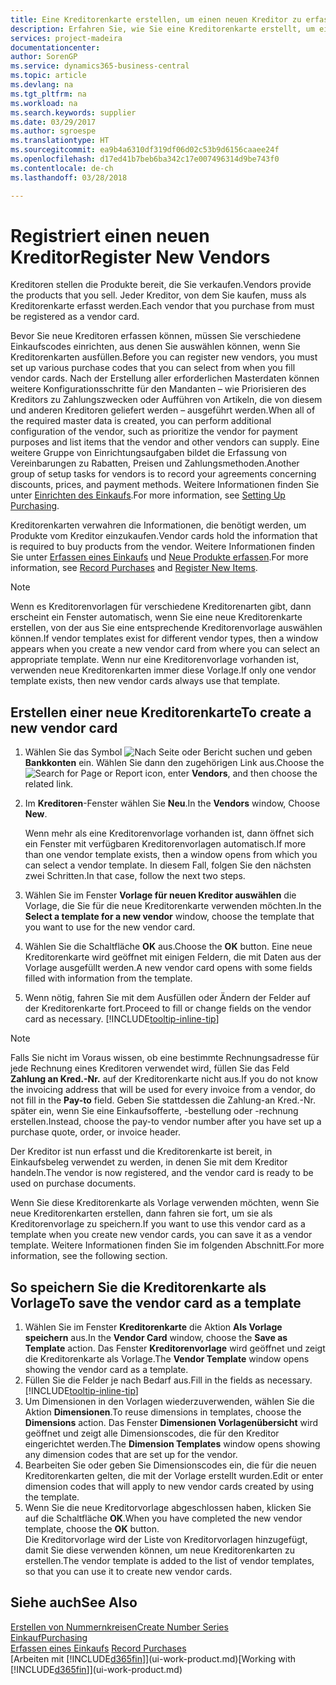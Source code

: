 ```yaml
---
title: Eine Kreditorenkarte erstellen, um einen neuen Kreditor zu erfassen | Microsoft Docs
description: Erfahren Sie, wie Sie eine Kreditorenkarte erstellt, um einen neuen Kreditor oder einem Lieferanten zu erfassen.
services: project-madeira
documentationcenter: 
author: SorenGP
ms.service: dynamics365-business-central
ms.topic: article
ms.devlang: na
ms.tgt_pltfrm: na
ms.workload: na
ms.search.keywords: supplier
ms.date: 03/29/2017
ms.author: sgroespe
ms.translationtype: HT
ms.sourcegitcommit: ea9b4a6310df319df06d02c53b9d6156caaee24f
ms.openlocfilehash: d17ed41b7beb6ba342c17e007496314d9be743f0
ms.contentlocale: de-ch
ms.lasthandoff: 03/28/2018

---
```

# <a name="register-new-vendors"></a><span data-ttu-id="9ce51-103">Registriert einen neuen Kreditor</span><span class="sxs-lookup"><span data-stu-id="9ce51-103">Register New Vendors</span></span>
<span data-ttu-id="9ce51-104">Kreditoren stellen die Produkte bereit, die Sie verkaufen.</span><span class="sxs-lookup"><span data-stu-id="9ce51-104">Vendors provide the products that you sell.</span></span> <span data-ttu-id="9ce51-105">Jeder Kreditor, von dem Sie kaufen, muss als Kreditorenkarte erfasst werden.</span><span class="sxs-lookup"><span data-stu-id="9ce51-105">Each vendor that you purchase from must be registered as a vendor card.</span></span>

<span data-ttu-id="9ce51-106">Bevor Sie neue Kreditoren erfassen können, müssen Sie verschiedene Einkaufscodes einrichten, aus denen Sie auswählen können, wenn Sie Kreditorenkarten ausfüllen.</span><span class="sxs-lookup"><span data-stu-id="9ce51-106">Before you can register new vendors, you must set up various purchase codes that you can select from when you fill vendor cards.</span></span> <span data-ttu-id="9ce51-107">Nach der Erstellung aller erforderlichen Masterdaten können weitere Konfigurationsschritte für den Mandanten – wie Priorisieren des Kreditors zu Zahlungszwecken oder Aufführen von Artikeln, die von diesem und anderen Kreditoren geliefert werden – ausgeführt werden.</span><span class="sxs-lookup"><span data-stu-id="9ce51-107">When all of the required master data is created, you can perform additional configuration of the vendor, such as prioritize the vendor for payment purposes and list items that the vendor and other vendors can supply.</span></span> <span data-ttu-id="9ce51-108">Eine weitere Gruppe von Einrichtungsaufgaben bildet die Erfassung von Vereinbarungen zu Rabatten, Preisen und Zahlungsmethoden.</span><span class="sxs-lookup"><span data-stu-id="9ce51-108">Another group of setup tasks for vendors is to record your agreements concerning discounts, prices, and payment methods.</span></span> <span data-ttu-id="9ce51-109">Weitere Informationen finden Sie unter [Einrichten des Einkaufs](purchasing-setup-purchasing.md).</span><span class="sxs-lookup"><span data-stu-id="9ce51-109">For more information, see [Setting Up Purchasing](purchasing-setup-purchasing.md).</span></span>

<span data-ttu-id="9ce51-110">Kreditorenkarten verwahren die Informationen, die benötigt werden, um Produkte vom Kreditor einzukaufen.</span><span class="sxs-lookup"><span data-stu-id="9ce51-110">Vendor cards hold the information that is required to buy products from the vendor.</span></span> <span data-ttu-id="9ce51-111">Weitere Informationen finden Sie unter [Erfassen eines Einkaufs](purchasing-how-record-purchases.md) und [Neue Produkte erfassen](inventory-how-register-new-items.md).</span><span class="sxs-lookup"><span data-stu-id="9ce51-111">For more information, see [Record Purchases](purchasing-how-record-purchases.md) and [Register New Items](inventory-how-register-new-items.md).</span></span>

> [!NOTE]  
>   <span data-ttu-id="9ce51-112">Wenn es Kreditorenvorlagen für verschiedene Kreditorenarten gibt, dann erscheint ein Fenster automatisch, wenn Sie eine neue Kreditorenkarte erstellen, von der aus Sie eine entsprechende Kreditorenvorlage auswählen können.</span><span class="sxs-lookup"><span data-stu-id="9ce51-112">If vendor templates exist for different vendor types, then a window appears when you create a new vendor card from where you can select an appropriate template.</span></span> <span data-ttu-id="9ce51-113">Wenn nur eine Kreditorenvorlage vorhanden ist, verwenden neue Kreditorenkarten immer diese Vorlage.</span><span class="sxs-lookup"><span data-stu-id="9ce51-113">If only one vendor template exists, then new vendor cards always use that template.</span></span>

## <a name="to-create-a-new-vendor-card"></a><span data-ttu-id="9ce51-114">Erstellen einer neue Kreditorenkarte</span><span class="sxs-lookup"><span data-stu-id="9ce51-114">To create a new vendor card</span></span>
1. <span data-ttu-id="9ce51-115">Wählen Sie das Symbol ![Nach Seite oder Bericht suchen](media/ui-search/search_small.png "Nach Seite oder Bericht suchen") und geben **Bankkonten** ein. Wählen Sie dann den zugehörigen Link aus.</span><span class="sxs-lookup"><span data-stu-id="9ce51-115">Choose the ![Search for Page or Report](media/ui-search/search_small.png "Search for Page or Report icon") icon, enter **Vendors**, and then choose the related link.</span></span>  
2. <span data-ttu-id="9ce51-116">Im **Kreditoren**-Fenster wählen Sie **Neu**.</span><span class="sxs-lookup"><span data-stu-id="9ce51-116">In the **Vendors** window, Choose **New**.</span></span>

    <span data-ttu-id="9ce51-117">Wenn mehr als eine Kreditorenvorlage vorhanden ist, dann öffnet sich ein Fenster mit verfügbaren Kreditorenvorlagen automatisch.</span><span class="sxs-lookup"><span data-stu-id="9ce51-117">If more than one vendor template exists, then a window opens from which you can select a vendor template.</span></span> <span data-ttu-id="9ce51-118">In diesem Fall, folgen Sie den nächsten zwei Schritten.</span><span class="sxs-lookup"><span data-stu-id="9ce51-118">In that case, follow the next two steps.</span></span>
3. <span data-ttu-id="9ce51-119">Wählen Sie im Fenster **Vorlage für neuen Kreditor auswählen** die Vorlage, die Sie für die neue Kreditorenkarte verwenden möchten.</span><span class="sxs-lookup"><span data-stu-id="9ce51-119">In the **Select a template for a new vendor** window, choose the template that you want to use for the new vendor card.</span></span>
4. <span data-ttu-id="9ce51-120">Wählen Sie die Schaltfläche **OK** aus.</span><span class="sxs-lookup"><span data-stu-id="9ce51-120">Choose the **OK** button.</span></span> <span data-ttu-id="9ce51-121">Eine neue Kreditorenkarte wird geöffnet mit einigen Feldern, die mit Daten aus der Vorlage ausgefüllt werden.</span><span class="sxs-lookup"><span data-stu-id="9ce51-121">A new vendor card opens with some fields filled with information from the template.</span></span>
5. <span data-ttu-id="9ce51-122">Wenn nötig, fahren Sie mit dem Ausfüllen oder Ändern der Felder auf der Kreditorenkarte fort.</span><span class="sxs-lookup"><span data-stu-id="9ce51-122">Proceed to fill or change fields on the vendor card as necessary.</span></span> [!INCLUDE[tooltip-inline-tip](includes/tooltip-inline-tip_md.md)]

> [!NOTE]  
>   <span data-ttu-id="9ce51-123">Falls Sie nicht im Voraus wissen, ob eine bestimmte Rechnungsadresse für jede Rechnung eines Kreditoren verwendet wird, füllen Sie das Feld **Zahlung an Kred.-Nr.** auf der Kreditorenkarte nicht aus.</span><span class="sxs-lookup"><span data-stu-id="9ce51-123">If you do not know the invoicing address that will be used for every invoice from a vendor, do not fill in the **Pay-to** field.</span></span> <span data-ttu-id="9ce51-124">Geben Sie stattdessen die Zahlung-an Kred.-Nr. später ein, wenn Sie eine Einkaufsofferte, -bestellung oder -rechnung erstellen.</span><span class="sxs-lookup"><span data-stu-id="9ce51-124">Instead, choose the pay-to vendor number after you have set up a purchase quote, order, or invoice header.</span></span>

<span data-ttu-id="9ce51-125">Der Kreditor ist nun erfasst und die Kreditorenkarte ist bereit, in Einkaufsbeleg verwendet zu werden, in denen Sie mit dem Kreditor handeln.</span><span class="sxs-lookup"><span data-stu-id="9ce51-125">The vendor is now registered, and the vendor card is ready to be used on purchase documents.</span></span>

<span data-ttu-id="9ce51-126">Wenn Sie diese Kreditorenkarte als Vorlage verwenden möchten, wenn Sie neue Kreditorenkarten erstellen, dann fahren sie fort, um sie als Kreditorenvorlage zu speichern.</span><span class="sxs-lookup"><span data-stu-id="9ce51-126">If you want to use this vendor card as a template when you create new vendor cards, you can save it as a vendor template.</span></span> <span data-ttu-id="9ce51-127">Weitere Informationen finden Sie im folgenden Abschnitt.</span><span class="sxs-lookup"><span data-stu-id="9ce51-127">For more information, see the following section.</span></span>

## <a name="to-save-the-vendor-card-as-a-template"></a><span data-ttu-id="9ce51-128">So speichern Sie die Kreditorenkarte als Vorlage</span><span class="sxs-lookup"><span data-stu-id="9ce51-128">To save the vendor card as a template</span></span>
1. <span data-ttu-id="9ce51-129">Wählen Sie im Fenster **Kreditorenkarte** die Aktion **Als Vorlage speichern** aus.</span><span class="sxs-lookup"><span data-stu-id="9ce51-129">In the **Vendor Card** window, choose the **Save as Template** action.</span></span> <span data-ttu-id="9ce51-130">Das Fenster **Kreditorenvorlage** wird geöffnet und zeigt die Kreditorenkarte als Vorlage.</span><span class="sxs-lookup"><span data-stu-id="9ce51-130">The **Vendor Template** window opens showing the vendor card as a template.</span></span>
2. <span data-ttu-id="9ce51-131">Füllen Sie die Felder je nach Bedarf aus.</span><span class="sxs-lookup"><span data-stu-id="9ce51-131">Fill in the fields as necessary.</span></span> [!INCLUDE[tooltip-inline-tip](includes/tooltip-inline-tip_md.md)]
3. <span data-ttu-id="9ce51-132">Um Dimensionen in den Vorlagen wiederzuverwenden, wählen Sie die Aktion **Dimensionen**.</span><span class="sxs-lookup"><span data-stu-id="9ce51-132">To reuse dimensions in templates, choose the **Dimensions** action.</span></span> <span data-ttu-id="9ce51-133">Das Fenster **Dimensionen Vorlagenübersicht** wird geöffnet und zeigt alle Dimensionscodes, die für den Kreditor eingerichtet werden.</span><span class="sxs-lookup"><span data-stu-id="9ce51-133">The **Dimension Templates** window opens showing any dimension codes that are set up for the vendor.</span></span>
4. <span data-ttu-id="9ce51-134">Bearbeiten Sie oder geben Sie Dimensionscodes ein, die für die neuen Kreditorenkarten gelten, die mit der Vorlage erstellt wurden.</span><span class="sxs-lookup"><span data-stu-id="9ce51-134">Edit or enter dimension codes that will apply to new vendor cards created by using the template.</span></span>
5. <span data-ttu-id="9ce51-135">Wenn Sie die neue Kreditorvorlage abgeschlossen haben, klicken Sie auf die Schaltfläche **OK**.</span><span class="sxs-lookup"><span data-stu-id="9ce51-135">When you have completed the new vendor template, choose the **OK** button.</span></span>  
   <span data-ttu-id="9ce51-136">Die Kreditorvorlage wird der Liste von Kreditorvorlagen hinzugefügt, damit Sie diese verwenden können, um neue Kreditorenkarten zu erstellen.</span><span class="sxs-lookup"><span data-stu-id="9ce51-136">The vendor template is added to the list of vendor templates, so that you can use it to create new vendor cards.</span></span>

## <a name="see-also"></a><span data-ttu-id="9ce51-137">Siehe auch</span><span class="sxs-lookup"><span data-stu-id="9ce51-137">See Also</span></span>
[<span data-ttu-id="9ce51-138">Erstellen von Nummernkreisen</span><span class="sxs-lookup"><span data-stu-id="9ce51-138">Create Number Series</span></span>](ui-create-number-series.md)  
[<span data-ttu-id="9ce51-139">Einkauf</span><span class="sxs-lookup"><span data-stu-id="9ce51-139">Purchasing</span></span>](purchasing-manage-purchasing.md)  
<span data-ttu-id="9ce51-140">[Erfassen eines Einkaufs](purchasing-how-record-purchases.md) </span><span class="sxs-lookup"><span data-stu-id="9ce51-140">[Record Purchases](purchasing-how-record-purchases.md) </span></span>  
<span data-ttu-id="9ce51-141">[Arbeiten mit [!INCLUDE[d365fin](includes/d365fin_md.md)]](ui-work-product.md)</span><span class="sxs-lookup"><span data-stu-id="9ce51-141">[Working with [!INCLUDE[d365fin](includes/d365fin_md.md)]](ui-work-product.md)</span></span>  

